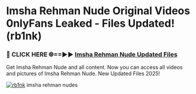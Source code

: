 # Imsha Rehman Nude Original Videos 0nlyFans Leaked - Files Updated! (rb1nk)

<h3>🔴 CLICK HERE 🌐==►► <a href="https://tinyurl.com/yc6ubb5a" rel="nofollow">Imsha Rehman Nude Updated Files</a></h3>

Get Imsha Rehman Nude and all content. Now you can access all videos and pictures of Imsha Rehman Nude. New Updated Files 2025!

[![rb1nk](https://i.imgur.com/7eu0CRL.gif)](https://tinyurl.com/yc6ubb5a)
imsha rehman nudes